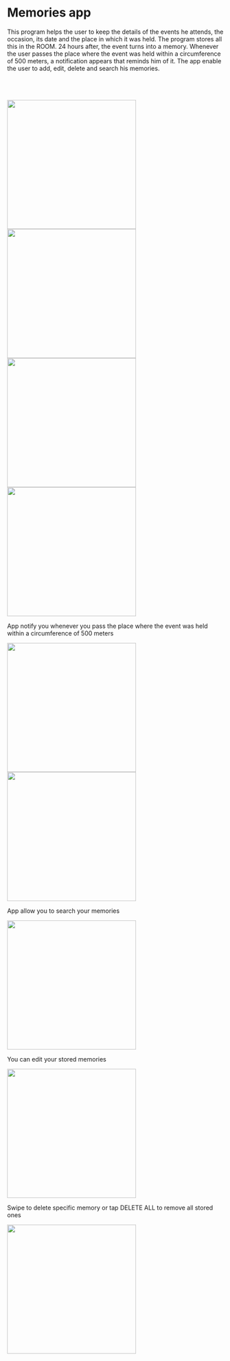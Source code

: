 # Memories app
<p>
  This program helps the user to keep the details of the events he attends, the occasion, its date and the place in which it was held.
  The program stores all this in the ROOM.
  24 hours after, the event turns into a memory. 
  Whenever the user passes the place where the event was held within a circumference of 500 meters, a notification appears that reminds him of it.
  The app enable the user to add, edit, delete and search his memories.
</p>

<br/>
<br/>
<br/>

<img src = "screenshots/1.png" width = 300 /> 
<br/>
<img src = "screenshots/2.png" width = 300 /> <img src = "screenshots/3.png" width = 300 />  <img src = "screenshots/4.png" width = 300 />

<br/>
<p> App notify you whenever you pass the place where the event was held within a circumference of 500 meters </p>
<img src = "screenshots/5.png" width = 300 /> <img src = "screenshots/6.png" width = 300 />

<br/>
<p> App allow you to search your memories </p>
<img src = "screenshots/7.png" width = 300 />

<br/>
<p> You can edit your stored memories </p>
<img src = "screenshots/8.png" width = 300 />

<br/>
<p> Swipe to delete specific memory or tap DELETE ALL to remove all stored ones </p>
<img src = "screenshots/9.png" width = 300 />
